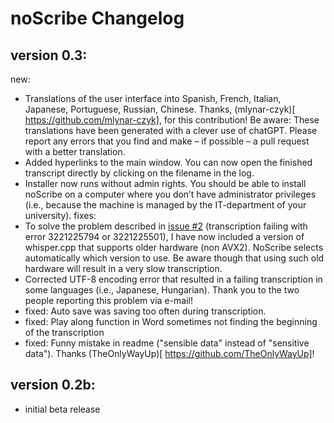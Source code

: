 # noScribe Changelog

## version 0.3:
new:
- Translations of the user interface into Spanish, French, Italian, Japanese, Portuguese, Russian, Chinese. Thanks, (mlynar-czyk)[ https://github.com/mlynar-czyk], for this contribution! Be aware: These translations have been generated with a clever use of chatGPT. Please report any errors that you find and make – if possible – a pull request with a better translation.
- Added hyperlinks to the main window. You can now open the finished transcript directly by clicking on the filename in the log.
- Installer now runs without admin rights. You should be able to install noScribe on a computer where you don’t have administrator privileges (i.e., because the machine is managed by the IT-department of your university).
fixes:
- To solve the problem described in [issue #2]( https://github.com/kaixxx/noScribe/issues/2) (transcription failing with error 3221225794 or 3221225501), I have now included a version of whisper.cpp that supports older hardware (non AVX2). NoScribe selects automatically which version to use. Be aware though that using such old hardware will result in a very slow transcription.
- Corrected UTF-8 encoding error that resulted in a failing transcription in some languages (i.e., Japanese, Hungarian). Thank you to the two people reporting this problem via e-mail!
- fixed: Auto save was saving too often during transcription.
- fixed: Play along function in Word sometimes not finding the beginning of the transcription
- fixed: Funny mistake in readme ("sensible data" instead of "sensitive data"). Thanks (TheOnlyWayUp)[ https://github.com/TheOnlyWayUp]!

## version 0.2b: 
- initial beta release
